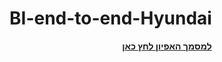 # BI-end-to-end-Hyundai
<p align="center">
  <a href="README.pdf"><b>למסמך האפיון לחץ כאן</b></a>
</p>
